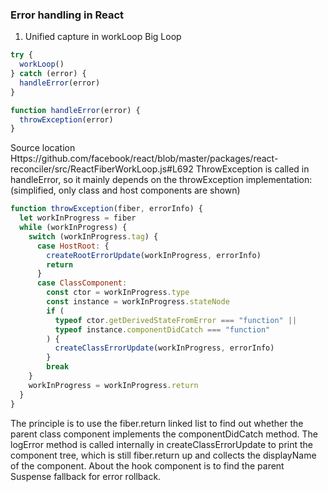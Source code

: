 ### Error handling in React
1. Unified capture in workLoop Big Loop
```js
try {
  workLoop()
} catch (error) {
  handleError(error)
}

function handleError(error) {
  throwException(error)
}
```
Source location
Https://github.com/facebook/react/blob/master/packages/react-reconciler/src/ReactFiberWorkLoop.js#L692
ThrowException is called in handleError, so it mainly depends on the throwException implementation: (simplified, only class and host components are shown)
```js
function throwException(fiber, errorInfo) {
  let workInProgress = fiber
  while (workInProgress) {
    switch (workInProgress.tag) {
      case HostRoot: {
        createRootErrorUpdate(workInProgress, errorInfo)
        return
      }
      case ClassComponent:
        const ctor = workInProgress.type
        const instance = workInProgress.stateNode
        if (
          typeof ctor.getDerivedStateFromError === "function" ||
          typeof instance.componentDidCatch === "function"
        ) {
          createClassErrorUpdate(workInProgress, errorInfo)
        }
        break
    }
    workInProgress = workInProgress.return
  }
}
```
The principle is to use the fiber.return linked list to find out whether the parent class component implements the componentDidCatch method.
The logError method is called internally in createClassErrorUpdate to print the component tree, which is still fiber.return up and collects the displayName of the component.
About the hook component is to find the parent Suspense fallback for error rollback.